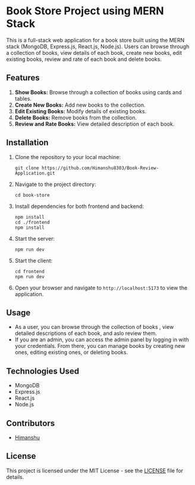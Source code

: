 # Book Store Project using MERN Stack

This is a full-stack web application for a book store built using the MERN stack (MongoDB, Express.js, React.js, Node.js). Users can browse through a collection of books, view details of each book, create new books, edit existing books, review and rate of each book and delete books.

## Features
1. **Show Books:** Browse through a collection of books using cards and tables.
2. **Create New Books:** Add new books to the collection.
3. **Edit Existing Books:** Modify details of existing books.
4. **Delete Books:** Remove books from the collection.
5. **Review and Rate Books:** View detailed description of each book.

## Installation
1. Clone the repository to your local machine:
    ```
    git clone https://github.com/Himanshu8303/Book-Review-Application.git
    ```

2. Navigate to the project directory:
    ```
    cd book-store
    ```

3. Install dependencies for both frontend and backend:
    ```
    npm install
    cd ./frontend
    npm install
    ```

4. Start the server:
    ```
    npm run dev
    ```

5. Start the client:
    ```
    cd frontend
    npm run dev
    ```

6. Open your browser and navigate to `http://localhost:5173` to view the application.

## Usage
- As a user, you can browse through the collection of books , view detailed descriptions of each book, and aslo review them.
- If you are an admin, you can access the admin panel by logging in with your credentials. From there, you can manage books by creating new ones, editing existing ones, or deleting books.

## Technologies Used
- MongoDB
- Express.js
- React.js
- Node.js

## Contributors
- [Himanshu](https://github.com/Himanshu8303)

## License
This project is licensed under the MIT License - see the [LICENSE](LICENSE) file for details.
